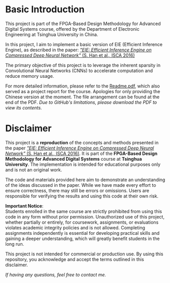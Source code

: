 # Basic Introduction
This project is part of the FPGA-Based Design Methodology for Advanced Digital Systems course, offered by the Department of Electronic Engineering at Tsinghua University in China.

In this project, I aim to implement a basic version of EIE (Efficient Inference Engine), as described in the paper: [*"EIE: Efficient Inference Engine on Compressed Deep Neural Network"* (S. Han et al., ISCA 2016)](https://ieeexplore.ieee.org/document/7551397)

The primary objective of this project is to leverage the inherent sparsity in Convolutional Neural Networks (CNNs) to accelerate computation and reduce memory usage.

For more detailed information, please refer to the [Readme.pdf](readme.pdf), which also served as a project report for the course. Apologies for only providing the Chinese version at the moment. The file arrangement can be found at the end of the PDF. *Due to GitHub's limitations, please download the PDF to view its contents.*

# Disclaimer

This project is a **reproduction** of the concepts and methods presented in the paper [*"EIE: Efficient Inference Engine on Compressed Deep Neural Network"* (S. Han et al., ISCA 2016)](https://ieeexplore.ieee.org/document/7551397). It is part of the **FPGA-Based Design Methodology for Advanced Digital Systems** course at **Tsinghua University**. The implementation is intended for educational purposes only and is not an original work.

The code and materials provided here aim to demonstrate an understanding of the ideas discussed in the paper. While we have made every effort to ensure correctness, there may still be errors or omissions. Users are responsible for verifying the results and using this code at their own risk.

**Important Notice**:  
Students enrolled in the same course are strictly prohibited from using this code in any form without prior permission. Unauthorized use of this project, whether partially or entirely, for coursework, assignments, or evaluations violates academic integrity policies and is not allowed. Completing assignments independently is essential for developing practical skills and gaining a deeper understanding, which will greatly benefit students in the long run.

This project is not intended for commercial or production use. By using this repository, you acknowledge and accept the terms outlined in this disclaimer.

*If having any questions, feel free to contact me.*